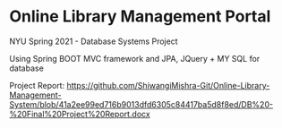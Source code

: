 # Online Library Management Portal 

NYU Spring 2021 - Database Systems Project

Using Spring BOOT MVC framework and JPA, JQuery + MY SQL for database 

Project Report: https://github.com/ShiwangiMishra-Git/Online-Library-Management-System/blob/41a2ee99ed716b9013dfd6305c84417ba5d8f8ed/DB%20-%20Final%20Project%20Report.docx 
